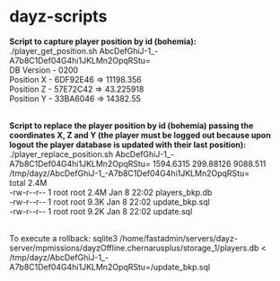 # dayz-scripts

**Script to capture player position by id (bohemia):** <br />
./player_get_position.sh AbcDefGhiJ-1_-A7b8C1Def04G4hi1JKLMn2OpqRStu= <br />
DB Version - 0200 <br />
Position X - 6DF92E46 => 11198.356 <br />
Position Z - 57E72C42 => 43.225918 <br />
Position Y - 33BA6046 => 14382.55 <br /><br />

**Script to replace the player position by id (bohemia) passing the coordinates X, Z and Y (the player must be logged out because upon logout the player database is updated with their last position):** <br />
./player_replace_position.sh AbcDefGhiJ-1_-A7b8C1Def04G4hi1JKLMn2OpqRStu= 1594.6315 299.88126 9088.511 <br />
/tmp/dayz/AbcDefGhiJ-1_-A7b8C1Def04G4hi1JKLMn2OpqRStu= <br />
total 2.4M <br />
-rw-r--r-- 1 root      root      2.4M Jan  8 22:02 players_bkp.db <br />
-rw-r--r-- 1 root      root      9.3K Jan  8 22:02 update_bkp.sql <br />
-rw-r--r-- 1 root      root      9.2K Jan  8 22:02 update.sql <br /><br />

To execute a rollback: sqlite3 /home/fastadmin/servers/dayz-server/mpmissions/dayzOffline.chernarusplus/storage_1/players.db < /tmp/dayz/AbcDefGhiJ-1_-A7b8C1Def04G4hi1JKLMn2OpqRStu=/update_bkp.sql
